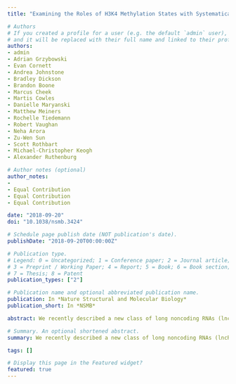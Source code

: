 ```yaml
---
title: "Examining the Roles of H3K4 Methylation States with Systematically Characterized Antibodies"

# Authors
# If you created a profile for a user (e.g. the default `admin` user), write the username (folder name) here 
# and it will be replaced with their full name and linked to their profile.
authors:
- admin
- Adrian Grzybowski
- Evan Cornett
- Andrea Johnstone
- Bradley Dickson
- Brandon Boone
- Marcus Cheek
- Martis Cowles
- Danielle Maryanski
- Matthew Meiners
- Rochelle Tiedemann
- Robert Vaughan
- Neha Arora
- Zu-Wen Sun
- Scott Rothbart
- Michael-Christopher Keogh
- Alexander Ruthenburg

# Author notes (optional)
author_notes:
- 
- Equal Contribution
- Equal Contribution
- Equal Contribution

date: "2018-09-20"
doi: "10.1038/nsmb.3424"

# Schedule page publish date (NOT publication's date).
publishDate: "2018-09-20T00:00:00Z"

# Publication type.
# Legend: 0 = Uncategorized; 1 = Conference paper; 2 = Journal article;
# 3 = Preprint / Working Paper; 4 = Report; 5 = Book; 6 = Book section;
# 7 = Thesis; 8 = Patent
publication_types: ["2"]

# Publication name and optional abbreviated publication name.
publication: In *Nature Structural and Molecular Biology*
publication_short: In *NSMB*

abstract: We recently described a new class of long noncoding RNAs (lncRNAs) that are distinguished by especially tight chromatin association and whose presence is strongly correlated to expression of nearby genes. Here, we examine the cis-enhancer mechanism of this class of chromatin-enriched RNA (cheRNA) across multiple human cell lines. cheRNAs are largely cell type specific and provide the most reliable chromatin signature to predict cis-gene transcription in every human cell type examined. Targeted depletion of three cheRNAs decreases expression of their neighboring genes, indicating potential co-activator function, and single-molecule fluorescence in situ hybridization (smFISH) of one cheRNA-distal target gene pair suggests a spatial overlap consistent with a role in chromosome looping. Additionally, the cheRNA HIDALGO stimulates the fetal hemoglobin subunit gamma 1 (HBG1) gene during erythroid differentiation by promoting contacts to a downstream enhancer. Our results suggest that multiple cheRNAs activate proximal lineage-specific gene transcription.

# Summary. An optional shortened abstract.
summary: We recently described a new class of long noncoding RNAs (lncRNAs) that are distinguished by especially tight chromatin association and whose presence is strongly correlated to expression of nearby genes. Here, we examine the cis-enhancer mechanism of this class of chromatin-enriched RNA (cheRNA) across multiple human cell lines. Our results suggest that multiple cheRNAs activate proximal lineage-specific gene transcription.

tags: []

# Display this page in the Featured widget?
featured: true
---
```

